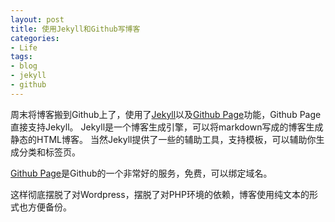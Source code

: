 ```yaml
---
layout: post
title: 使用Jekyll和Github写博客
categories:
- Life
tags:
- blog
- jekyll
- github
---
```


周末将博客搬到Github上了，使用了[Jekyll](https://github.com/mojombo/jekyll)以及[Github Page](http://pages.github.com)功能，Github Page直接支持Jekyll。
Jekyll是一个博客生成引擎，可以将markdown写成的博客生成静态的HTML博客。
当然Jekyll提供了一些的辅助工具，支持模板，可以辅助你生成分类和标签页。

[Github Page](http://pages.github.com)是Github的一个非常好的服务，免费，可以绑定域名。

这样彻底摆脱了对Wordpress，摆脱了对PHP环境的依赖，博客使用纯文本的形式也方便备份。


